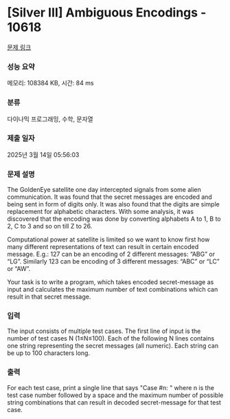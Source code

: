 # [Silver III] Ambiguous Encodings - 10618 

[문제 링크](https://www.acmicpc.net/problem/10618) 

### 성능 요약

메모리: 108384 KB, 시간: 84 ms

### 분류

다이나믹 프로그래밍, 수학, 문자열

### 제출 일자

2025년 3월 14일 05:56:03

### 문제 설명

<p>The GoldenEye satellite one day intercepted signals from some alien communication. It was found that the secret messages are encoded and being sent in form of digits only. It was also found that the digits are simple replacement for alphabetic characters. With some analysis, it was discovered that the encoding was done by converting alphabets A to 1, B to 2, C to 3 and so on till Z to 26.</p>

<p>Computational power at satellite is limited so we want to know first how many different representations of text can result in certain encoded message. E.g.: 127 can be an encoding of 2 different messages: “ABG” or “LG”. Similarly 123 can be encoding of 3 different messages: “ABC” or “LC” or “AW”.</p>

<p>Your task is to write a program, which takes encoded secret-message as input and calculates the maximum number of text combinations which can result in that secret message.</p>

### 입력 

 <p>The input consists of multiple test cases. The first line of input is the number of test cases N (1≤N≤100). Each of the following N lines contains one string representing the secret messages (all numeric). Each string can be up to 100 characters long.</p>

### 출력 

 <p>For each test case, print a single line that says "Case #n: " where n is the test case number followed by a space and the maximum number of possible string combinations that can result in decoded secret-message for that test case.</p>

